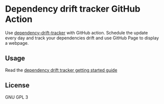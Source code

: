 # Dependency drift tracker GitHub Action

Use [dependency-drift-tracker][] with GitHub action. Schedule the update every day and track your dependencies drift and use GitHub Page to display a webpage.

## Usage

Read the [dependency drift tracker getting started guide](https://github.com/Dependency-Drift-Tracker/dependency-drift-tracker?tab=readme-ov-file#using-the-github-action)

## License

GNU GPL 3

[dependency-drift-tracker]: https://github.com/Dependency-Drift-Tracker/dependency-drift-tracker
